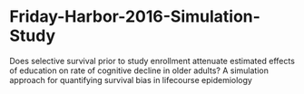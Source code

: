 # Friday-Harbor-2016-Simulation-Study
Does selective survival prior to study enrollment attenuate estimated effects of education on rate of cognitive decline in older adults? A simulation approach for quantifying survival bias in lifecourse epidemiology
